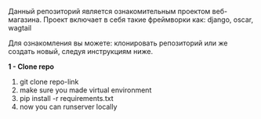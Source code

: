 Данный репозиторий является ознакомительным проектом веб-магазина. Проект включает в себя такие фреймворки как: django, oscar, wagtail

Для ознакомления вы можете: клонировать репозиторий или же создать новый, следуя инструкциям ниже.

**1 - Clone repo**
  1. git clone repo-link
  2. make sure you made virtual environment
  3. pip install -r requirements.txt
  4. now you can runserver locally
